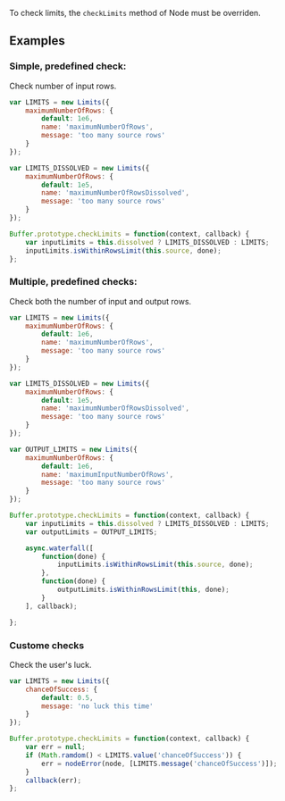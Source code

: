 To check limits, the `checkLimits` method of Node must be overriden.

## Examples

### Simple, predefined check:

Check number of input rows.

```javascript
var LIMITS = new Limits({
    maximumNumberOfRows: {
        default: 1e6,
        name: 'maximumNumberOfRows',
        message: 'too many source rows'
    }
});

var LIMITS_DISSOLVED = new Limits({
    maximumNumberOfRows: {
        default: 1e5,
        name: 'maximumNumberOfRowsDissolved',
        message: 'too many source rows'
    }
});

Buffer.prototype.checkLimits = function(context, callback) {
    var inputLimits = this.dissolved ? LIMITS_DISSOLVED : LIMITS;
    inputLimits.isWithinRowsLimit(this.source, done);
};
```

### Multiple, predefined checks:

Check both the number of input and output rows.

```javascript
var LIMITS = new Limits({
    maximumNumberOfRows: {
        default: 1e6,
        name: 'maximumNumberOfRows',
        message: 'too many source rows'
    }
});

var LIMITS_DISSOLVED = new Limits({
    maximumNumberOfRows: {
        default: 1e5,
        name: 'maximumNumberOfRowsDissolved',
        message: 'too many source rows'
    }
});

var OUTPUT_LIMITS = new Limits({
    maximumNumberOfRows: {
        default: 1e6,
        name: 'maximumInputNumberOfRows',
        message: 'too many source rows'
    }
});

Buffer.prototype.checkLimits = function(context, callback) {
    var inputLimits = this.dissolved ? LIMITS_DISSOLVED : LIMITS;
    var outputLimits = OUTPUT_LIMITS;

    async.waterfall([
        function(done) {
            inputLimits.isWithinRowsLimit(this.source, done);
        },
        function(done) {
            outputLimits.isWithinRowsLimit(this, done);
        }
    ], callback);

};
```

### Custome checks

Check the user's luck.

```javascript
var LIMITS = new Limits({
    chanceOfSuccess: {
        default: 0.5,
        message: 'no luck this time'
    }
});

Buffer.prototype.checkLimits = function(context, callback) {
    var err = null;
    if (Math.ramdom() < LIMITS.value('chanceOfSuccess')) {
        err = nodeError(node, [LIMITS.message('chanceOfSuccess')]);
    }
    callback(err);
};
```
